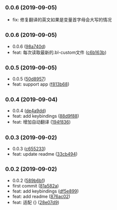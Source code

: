 ## <small>0.0.6 (2019-09-05)</small>

* fix: 修复翻译的英文如果是变量首字母会大写的情况

## <small>0.0.6 (2019-09-05)</small>

* 0.0.6 ([98a740d](https://github.com/AshoneA/BLTranslate/commit/98a740d))
* feat: 每次读取最新的.bl-custom文件 ([c6b163b](https://github.com/AshoneA/BLTranslate/commit/c6b163b))



## <small>0.0.5 (2019-09-05)</small>

* 0.0.5 ([50d8957](https://github.com/AshoneA/BLTranslate/commit/50d8957))
* feat: support app ([f813b68](https://github.com/AshoneA/BLTranslate/commit/f813b68))



## <small>0.0.4 (2019-09-04)</small>

* 0.0.4 ([de4a9dd](https://github.com/AshoneA/BLTranslate/commit/de4a9dd))
* feat: add keybindings ([88d9f88](https://github.com/AshoneA/BLTranslate/commit/88d9f88))
* feat: 增加自动翻译 ([194f836](https://github.com/AshoneA/BLTranslate/commit/194f836))



## <small>0.0.3 (2019-09-02)</small>

* 0.0.3 ([c655233](https://github.com/AshoneA/BLTranslate/commit/c655233))
* feat: update readme ([33cb494](https://github.com/AshoneA/BLTranslate/commit/33cb494))



## <small>0.0.2 (2019-09-02)</small>

* 0.0.2 ([589b6b1](https://github.com/AshoneA/BLTranslate/commit/589b6b1))
* first commit ([81a582a](https://github.com/AshoneA/BLTranslate/commit/81a582a))
* feat: add keybindings ([df5e899](https://github.com/AshoneA/BLTranslate/commit/df5e899))
* feat: add readme ([876ac02](https://github.com/AshoneA/BLTranslate/commit/876ac02))
* feat: 适配 {} ([28e07d9](https://github.com/AshoneA/BLTranslate/commit/28e07d9))



